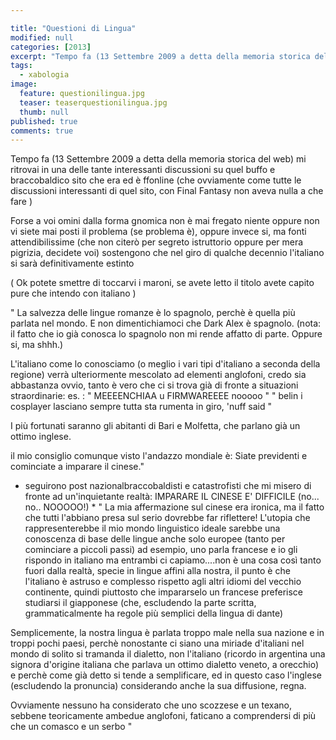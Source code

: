 ```yaml
---

title: "Questioni di Lingua"
modified: null
categories: [2013]
excerpt: "Tempo fa (13 Settembre 2009 a detta della memoria storica del web) mi ritrovai in una..."
tags:
  - xabologia
image: 
  feature: questionilingua.jpg
  teaser: teaserquestionilingua.jpg
  thumb: null
published: true
comments: true
---
```


Tempo fa (13 Settembre 2009 a detta della memoria storica del web) mi ritrovai in una delle tante interessanti discussioni su quel buffo e braccobaldico sito che era ed è ffonline (che ovviamente come tutte le discussioni interessanti di quel sito, con Final Fantasy non aveva nulla a che fare )

Forse a voi omini dalla forma gnomica non è mai fregato niente oppure non vi siete mai posti il problema (se problema è), oppure invece si, ma fonti attendibilissime (che non citerò per segreto istruttorio oppure per mera pigrizia, decidete voi) sostengono che nel giro di qualche decennio l'italiano si sarà definitivamente estinto

( Ok potete smettre di toccarvi i maroni, se avete letto il titolo avete capito pure che intendo con italiano ) 

" La salvezza delle lingue romanze è lo spagnolo, perchè è quella più parlata nel mondo. E non dimentichiamoci che Dark Alex è spagnolo. (nota: il fatto che io già conosca lo spagnolo non mi rende affatto di parte. Oppure si, ma shhh.)

L'italiano come lo conosciamo (o meglio i vari tipi d'italiano a seconda della regione) verrà ulteriormente mescolato ad elementi anglofoni, credo sia abbastanza ovvio, tanto è vero che ci si trova già di fronte a situazioni straordinarie:
 es. :
" MEEEENCHIAA u FIRMWAREEEE nooooo "
" belin i cosplayer lasciano sempre tutta sta rumenta in giro, 'nuff said " 

I più fortunati saranno gli abitanti di Bari e Molfetta, che parlano già un ottimo inglese.

il mio consiglio comunque visto l'andazzo mondiale è: Siate previdenti e cominciate a imparare il cinese."  

* seguirono post nazionalbraccobaldisti e catastrofisti che mi misero di fronte ad un'inquietante realtà: IMPARARE IL CINESE E' DIFFICILE (no... no.. NOOOOO!) *
" La mia affermazione sul cinese era ironica, ma il fatto che tutti l'abbiano presa sul serio dovrebbe far riflettere! 
L'utopia che rappresenterebbe il mio mondo linguistico ideale sarebbe una conoscenza di base delle lingue anche solo europee (tanto per cominciare a piccoli passi) ad esempio, uno parla francese e io gli rispondo in italiano ma entrambi ci capiamo....non è una cosa così tanto fuori dalla realtà, specie in lingue affini alla nostra, il punto è che l'italiano è astruso e complesso rispetto agli altri idiomi del vecchio continente, quindi piuttosto che impararselo un francese preferisce studiarsi il giapponese (che, escludendo la parte scritta, grammaticalmente ha regole più semplici della lingua di dante)

Semplicemente, la nostra lingua è parlata troppo male nella sua nazione e in troppi pochi paesi, perchè nonostante ci siano una miriade d'italiani nel mondo di solito si tramanda il dialetto, non l'italiano (ricordo in argentina una signora d'origine italiana che parlava un ottimo dialetto veneto, a orecchio) e perchè come già detto si tende a semplificare, ed in questo caso l'inglese (escludendo la pronuncia) considerando anche la sua diffusione, regna.

Ovviamente nessuno ha considerato che uno scozzese e un texano, sebbene teoricamente ambedue anglofoni, faticano a comprendersi di più che un comasco e un serbo "